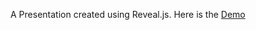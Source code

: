 A Presentation created using Reveal.js. Here is the [Demo](http://www.murmuring-taiga-5531.herokuapp.com)
